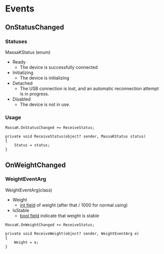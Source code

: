 # Events

## OnStatusChanged

### Statuses
MassaKStatus (enum)
- Ready
  - The device is successfully connected
- Initializing
  - The device is initializing
- Detached
  - The USB connection is lost, and an automatic reconnection attempt is in progress.
- Disabled
  - The device is not in use.
### Usage

```csharp{1}
MassaK.OnStatusChanged += ReceiveStatus;

private void ReceiveStatus(object? sender, MassaKStatus status)
{
    Status = status;
}
```

## OnWeightChanged

### WeightEventArg
WeightEventArg(class)
- Weight
  - <u>int field</u> of weight (after that / 1000 for normal using)
- IsStable
  - <u>bool field</u> indicate that weight is stable
```csharp{1}
MassaK.OnWeightChanged += ReceiveStatus;

private void ReceiveWeight(object? sender, WeightEventArg e)
{
    Weight = e;
}
```





